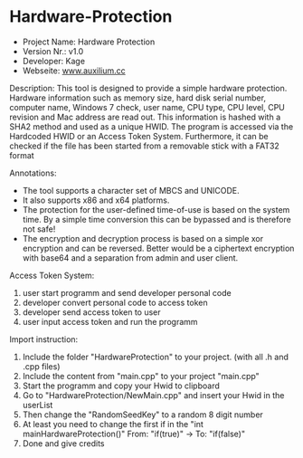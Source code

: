 # Hardware-Protection


- Project Name:		Hardware Protection
- Version Nr.:		v1.0
- Developer:		Kage
- Webseite:			www.auxilium.cc



Description:
This tool is designed to provide a simple hardware protection.
Hardware information such as memory size, hard disk serial number, computer name, Windows 7 check,
user name, CPU type, CPU level, CPU revision and Mac address are read out.
This information is hashed with a SHA2 method and used as a unique HWID.
The program is accessed via the Hardcoded HWID or an Access Token System.
Furthermore, it can be checked if the file has been started from a removable stick with a FAT32 format


Annotations:
- The tool supports a character set of MBCS and UNICODE.
- It also supports x86 and x64 platforms.
- The protection for the user-defined time-of-use is based on the system time. 
  By a simple time conversion this can be bypassed and is therefore not safe!
- The encryption and decryption process is based on a simple xor encryption and can be reversed.
  Better would be a ciphertext encryption with base64 and a separation from admin and user client.


Access Token System:
1. user start programm and send developer personal code
2. developer convert personal code to access token
3. developer send access token to user
4. user input access token and run the programm


Import instruction:
1. Include the folder "HardwareProtection" to your project. (with all .h and .cpp files)
2. Include the content from "main.cpp" to your project "main.cpp"
3. Start the programm and copy your Hwid to clipboard
4. Go to "HardwareProtection/NewMain.cpp" and insert your Hwid in the userList
5. Then change the "RandomSeedKey" to a random 8 digit number
6. At least you need to change the first if in the "int mainHardwareProtection()"
	From: "if(true)" ->	To: "if(false)"
7. Done and give credits 